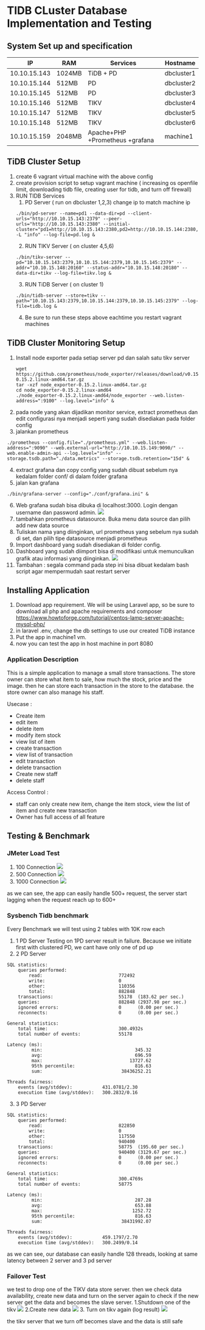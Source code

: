 # TIDB CLuster Database Implementation and Testing
## System Set up and specification
| IP            | RAM    | Services  | Hostname   |
|---------------|--------|-----------|------------|
|  10.10.15.143 | 1024MB | TiDB + PD | dbcluster1 |
| 10.10.15.144  | 512MB  | PD        | dbcluster2 |
| 10.10.15.145  | 512MB  | PD        | dbcluster3 |
| 10.10.15.146  | 512MB  | TIKV      | dbcluster4 |
| 10.10.15.147  | 512MB  | TIKV      | dbcluster5 |
| 10.10.15.148  | 512MB  | TIKV      | dbcluster6 |
| 10.10.15.159  | 2048MB | Apache+PHP +Prometheus +grafana | machine1 |

## TiDB Cluster Setup
1. create 6 vagrant virtual machine with the above config
2. create provision script to setup vagrant machine ( increasing os openfile limit, downloading tidb file, creating user for tidb, and turn off firewall)
3. RUN TIDB Services
   1. PD Server ( run on dbcluster 1,2,3) change ip to match machine ip
    ```
    ./bin/pd-server --name=pd1 --data-dir=pd --client-urls="http://10.10.15.143:2379" --peer-urls="http://10.10.15.143:2380" --initial-cluster="pd1=http://10.10.15.143:2380,pd2=http://10.10.15.144:2380,pd3=http://10.10.15.145:2380" -L "info" --log-file=pd.log &
    ```
   2. RUN TIKV Server ( on cluster 4,5,6)
    ```
    ./bin/tikv-server --pd="10.10.15.143:2379,10.10.15.144:2379,10.10.15.145:2379" --addr="10.10.15.148:20160" --status-addr="10.10.15.148:20180" --data-dir=tikv --log-file=tikv.log &
    ```
   3.  RUN TiDB Server ( on cluster 1)
    ```
    ./bin/tidb-server --store=tikv --path="10.10.15.143:2379,10.10.15.144:2379,10.10.15.145:2379" --log-file=tidb.log &
    ```
   4. Be sure to run these steps above eachtime you restart vagrant machines
## TiDB Cluster Monitoring Setup
1. Install node exporter pada setiap server pd dan salah satu tikv server
   ```
   wget https://github.com/prometheus/node_exporter/releases/download/v0.15.2/node_exporter-0.15.2.linux-amd64.tar.gz
   tar -xzf node_exporter-0.15.2.linux-amd64.tar.gz
   cd node_exporter-0.15.2.linux-amd64
   ./node_exporter-0.15.2.linux-amd64/node_exporter --web.listen-address=":9100" --log.level="info" &
   ```
2. pada node yang akan dijadikan monitor service, extract prometheus dan edit configurasi nya menjadi seperti yang sudah disediakan pada folder config
3. jalankan prometheus
```
./prometheus --config.file="./prometheus.yml" --web.listen-address=":9090" --web.external-url="http://10.10.15.149:9090/" --web.enable-admin-api --log.level="info" --storage.tsdb.path="./data.metrics" --storage.tsdb.retention="15d" &
```
4. extract grafana dan copy config yang sudah dibuat sebelum nya kedalam folder conf/ di dalam folder grafana
5. jalan kan grafana
```
./bin/grafana-server --config="./conf/grafana.ini" &
```
6. Web grafana sudah bisa dibuka di localhost:3000. Login dengan username dan password admin.
![](https://github.com/adhityairvan/fp-bdt/raw/master/pictures/grafana%20login.png)
7. tambahkan prometheus datasource. Buka menu data source dan pilih add new data source
8. Tuliskan nama yang diinginkan, url prometheus yang sebelum nya sudah di set, dan pilih tipe datasource menjadi prometheus
9. Import dashboard yang sudah disediakan di folder config. 
10. Dashboard yang sudah diimport bisa di modifikasi untuk memunculkan grafik atau informasi yang diinginkan.
![](https://github.com/adhityairvan/fp-bdt/raw/master/pictures/grafana.png)
11. Tambahan : segala command pada step ini bisa dibuat kedalam bash script agar mempermudah saat restart server

## Installing Application
1. Download app requirement. We will be using Laravel app, so be sure to download all php and apache requirements and composer
https://www.howtoforge.com/tutorial/centos-lamp-server-apache-mysql-php/
2. in laravel .env, change the db settings to use our created TiDB instance
3. Put the app in machine1 vm.
4. now you can test the app in host machine in port 8080

### Application Description
This is a simple application to manage a small store transactions. The store owner can store what item to sale, how much the stock, price and the image. then he can store each transaction in the store to the database. the store owner can also manage his staff.

Usecase :
* Create item
* edit item
* delete item
* modify item stock
* view list of item
* create transaction
* view list of transaction
* edit transaction
* delete transaction
* Create new staff
* delete staff

Access Control :
* staff can only create new item, change the item stock, view the list of item and create new transaction
* Owner has full access of all feature

## Testing & Benchmark
### JMeter Load Test
1. 100 Connection
![](https://github.com/adhityairvan/fp-bdt/raw/master/pictures/100.png)
2. 500 Connection
![](https://github.com/adhityairvan/fp-bdt/raw/master/pictures/500.png)
3. 1000 Connection
![](https://github.com/adhityairvan/fp-bdt/raw/master/pictures/1000.png)

as we can see, the app can easily handle 500+ request, the server start lagging when the request reach up to 600+

### Sysbench Tidb benchmark
Every Benchmark we will test using 2 tables with 10K row each
1. 1 PD Server
   Testing on 1PD server result in failure. Because we initiate first with clustered PD, we cant have only one of pd up
2. 2 PD Server
```
SQL statistics:
    queries performed:
        read:                            772492
        write:                           0
        other:                           110356
        total:                           882848
    transactions:                        55178  (183.62 per sec.)
    queries:                             882848 (2937.98 per sec.)
    ignored errors:                      0      (0.00 per sec.)
    reconnects:                          0      (0.00 per sec.)

General statistics:
    total time:                          300.4932s
    total number of events:              55178

Latency (ms):
         min:                                  345.32
         avg:                                  696.59
         max:                                13727.62
         95th percentile:                      816.63
         sum:                             38436252.21

Threads fairness:
    events (avg/stddev):           431.0781/2.30
    execution time (avg/stddev):   300.2832/0.16
```
3. 3 PD Server
```
SQL statistics:
    queries performed:
        read:                            822850
        write:                           0
        other:                           117550
        total:                           940400
    transactions:                        58775  (195.60 per sec.)
    queries:                             940400 (3129.67 per sec.)
    ignored errors:                      0      (0.00 per sec.)
    reconnects:                          0      (0.00 per sec.)

General statistics:
    total time:                          300.4769s
    total number of events:              58775

Latency (ms):
         min:                                  287.28
         avg:                                  653.88
         max:                                 1252.72
         95th percentile:                      816.63
         sum:                             38431992.07

Threads fairness:
    events (avg/stddev):           459.1797/2.70
    execution time (avg/stddev):   300.2499/0.14 
```

as we can see, our database can easily handle 128 threads, looking at same latency between 2 server and 3 pd server

### Failover Test
we test to drop one of the TIKV data store server. then we check data availability, create new data and turn on the server again to check if the new server get the data and becomes the slave server.
1.Shutdown one of the tikv
![](https://github.com/adhityairvan/fp-bdt/raw/master/pictures/failover.png)
2.Create new data
![](https://github.com/adhityairvan/fp-bdt/raw/master/pictures/failover1.png)
3. Turn on tikv again (log result)
![](https://github.com/adhityairvan/fp-bdt/raw/master/pictures/failover2.png)

the tikv server that we turn off becomes slave and the data is still safe
